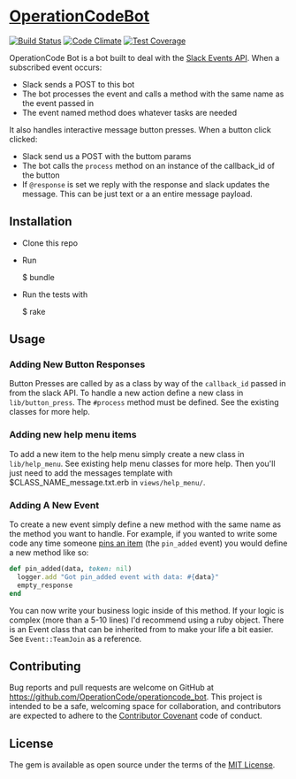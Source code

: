 # [OperationCodeBot](https://github.com/OperationCode/operationcode_bot)

[![Build Status](https://travis-ci.org/OperationCode/operationcode_bot.svg?branch=master)](https://travis-ci.org/OperationCode/operationcode_bot)
[![Code Climate](https://codeclimate.com/github/OperationCode/operationcode_bot/badges/gpa.svg)](https://codeclimate.com/github/OperationCode/operationcode_bot)
[![Test Coverage](https://codeclimate.com/github/OperationCode/operationcode_bot/badges/coverage.svg)](https://codeclimate.com/github/OperationCode/operationcode_bot/coverage)

OperationCode Bot is a bot built to deal with the [Slack Events API](https://api.slack.com/events).
When a subscribed event occurs:
  * Slack sends a POST to this bot
  * The bot processes the event and calls a method with the same name as the event passed in
  * The event named method does whatever tasks are needed

It also handles interactive message button presses. When a button click clicked:
  * Slack send us a POST with the buttom params
  * The bot calls the `process` method on an instance of the callback_id of the button
  * If `@response` is set we reply with the response and slack updates the message.
    This can be just text or a an entire message payload.

## Installation

* Clone this repo
* Run

    $ bundle
* Run the tests with

    $ rake

## Usage

### Adding New Button Responses

Button Presses are called by as a class by way of the `callback_id`
passed in from the slack API. To handle a new action define a new class
in `lib/button_press`. The `#process` method must be defined. See the existing
classes for more help.

### Adding new help menu items

To add a new item to the help menu simply create a new class in `lib/help_menu`.
See existing help menu classes for more help.
Then you'll just need to add the messages template with $CLASS_NAME_message.txt.erb in `views/help_menu/`.

### Adding A New Event

To create a new event simply define a new method with the same name as the method you want to handle.
For example, if you wanted to write some code any time someone [pins an item](https://api.slack.com/events/pin_added) (the ```pin_added``` event) you would define
a new method like so:

```ruby
def pin_added(data, token: nil)
  logger.add "Got pin_added event with data: #{data}"
  empty_response
end
```

You can now write your business logic inside of this method.
If your logic is complex (more than a 5-10 lines) I'd recommend using a ruby object.
There is an Event class that can be inherited from to make your life a bit easier.
See ```Event::TeamJoin``` as a reference.


## Contributing

Bug reports and pull requests are welcome on GitHub at https://github.com/OperationCode/operationcode_bot. This project is intended to be a safe, welcoming space for collaboration, and contributors are expected to adhere to the [Contributor Covenant](http://contributor-covenant.org) code of conduct.

## License

The gem is available as open source under the terms of the [MIT License](http://opensource.org/licenses/MIT).


